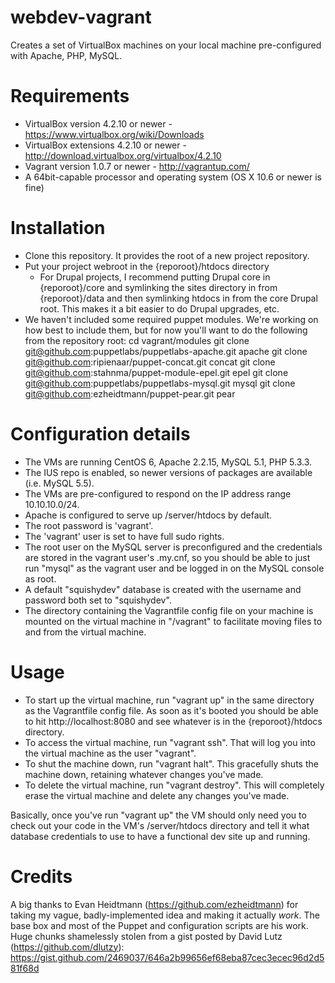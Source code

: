 webdev-vagrant
==============

Creates a set of VirtualBox machines on your local machine pre-configured with Apache, PHP, MySQL.

Requirements
==============

* VirtualBox version 4.2.10 or newer - https://www.virtualbox.org/wiki/Downloads
* VirtualBox extensions 4.2.10 or newer - http://download.virtualbox.org/virtualbox/4.2.10
* Vagrant version 1.0.7 or newer - http://vagrantup.com/
* A 64bit-capable processor and operating system (OS X 10.6 or newer is fine)

Installation
=============

* Clone this repository.  It provides the root of a new project repository.
* Put your project webroot in the {reporoot}/htdocs directory
  * For Drupal projects, I recommend putting Drupal core in {reporoot}/core and symlinking the sites directory in from {reporoot}/data and then symlinking htdocs in from the core Drupal root.  This makes it a bit easier to do Drupal upgrades, etc.
* We haven't included some required puppet modules.  We're working on how best to include them, but for now you'll want to do the following from the repository root:
    cd vagrant/modules
    git clone git@github.com:puppetlabs/puppetlabs-apache.git apache
    git clone git@github.com:ripienaar/puppet-concat.git concat
    git clone git@github.com:stahnma/puppet-module-epel.git epel
    git clone git@github.com:puppetlabs/puppetlabs-mysql.git mysql
    git clone git@github.com:ezheidtmann/puppet-pear.git pear

Configuration details
==============

* The VMs are running CentOS 6, Apache 2.2.15, MySQL 5.1, PHP 5.3.3.
* The IUS repo is enabled, so newer versions of packages are available (i.e. MySQL 5.5).
* The VMs are pre-configured to respond on the IP address range 10.10.10.0/24.
* Apache is configured to serve up /server/htdocs by default.
* The root password is 'vagrant'.
* The 'vagrant' user is set to have full sudo rights.
* The root user on the MySQL server is preconfigured and the credentials are stored in the vagrant user's .my.cnf, so you should be able to just run "mysql" as the vagrant user and be logged in on the MySQL console as root.
* A default "squishydev" database is created with the username and password both set to "squishydev".
* The directory containing the Vagrantfile config file on your machine is mounted on the virtual machine in "/vagrant" to facilitate moving files to and from the virtual machine.

Usage
==============

* To start up the virtual machine, run "vagrant up" in the same directory as the Vagrantfile config file. As soon as it's booted you should be able to hit http://localhost:8080 and see whatever is in the {reporoot}/htdocs directory.
* To access the virtual machine, run "vagrant ssh".  That will log you into the virtual machine as the user "vagrant".
* To shut the machine down, run "vagrant halt".  This gracefully shuts the machine down, retaining whatever changes you've made.
* To delete the virtual machine, run "vagrant destroy".  This will completely erase the virtual machine and delete any changes you've made.

Basically, once you've run "vagrant up" the VM should only need you to check out your code in the VM's /server/htdocs directory and tell it what database credentials to use to have a functional dev site up and running.

Credits
==============
A big thanks to Evan Heidtmann (https://github.com/ezheidtmann) for taking my vague, badly-implemented idea and making it actually *work*.  The base box and most of the Puppet and configuration scripts are his work.
Huge chunks shamelessly stolen from a gist posted by David Lutz (https://github.com/dlutzy): https://gist.github.com/2469037/646a2b99656ef68eba87cec3ecec96d2d581f68d
